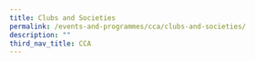 ```yaml
---
title: Clubs and Societies
permalink: /events-and-programmes/cca/clubs-and-societies/
description: ""
third_nav_title: CCA
---
```

